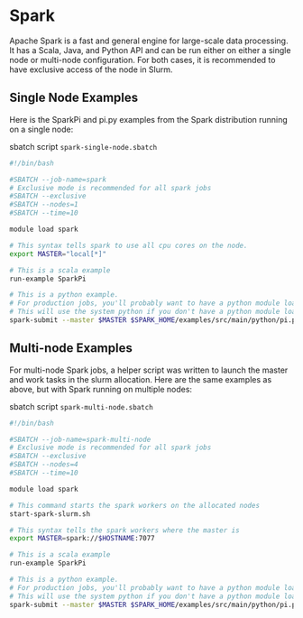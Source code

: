 # Spark

Apache Spark is a fast and general engine for large-scale data processing.  It
has a Scala, Java, and Python API and can be run either on either a single node
or multi-node configuration. For both cases, it is recommended to have exclusive
access of the node in Slurm.

## Single Node Examples

Here is the SparkPi and pi.py examples from the Spark distribution running on
a single node:

sbatch script `spark-single-node.sbatch`

```bash
#!/bin/bash

#SBATCH --job-name=spark
# Exclusive mode is recommended for all spark jobs
#SBATCH --exclusive
#SBATCH --nodes=1
#SBATCH --time=10

module load spark

# This syntax tells spark to use all cpu cores on the node.
export MASTER="local[*]"

# This is a scala example
run-example SparkPi

# This is a python example. 
# For production jobs, you'll probably want to have a python module loaded.
# This will use the system python if you don't have a python module loaded.
spark-submit --master $MASTER $SPARK_HOME/examples/src/main/python/pi.py

```

## Multi-node Examples

For multi-node Spark jobs, a helper script was written to launch the master
and work tasks in the slurm allocation. Here are the same examples as above,
but with Spark running on multiple nodes:

sbatch script `spark-multi-node.sbatch`

```bash
#!/bin/bash

#SBATCH --job-name=spark-multi-node
# Exclusive mode is recommended for all spark jobs
#SBATCH --exclusive
#SBATCH --nodes=4
#SBATCH --time=10

module load spark

# This command starts the spark workers on the allocated nodes
start-spark-slurm.sh

# This syntax tells the spark workers where the master is
export MASTER=spark://$HOSTNAME:7077

# This is a scala example
run-example SparkPi

# This is a python example.
# For production jobs, you'll probably want to have a python module loaded.
# This will use the system python if you don't have a python module loaded.
spark-submit --master $MASTER $SPARK_HOME/examples/src/main/python/pi.py

```
